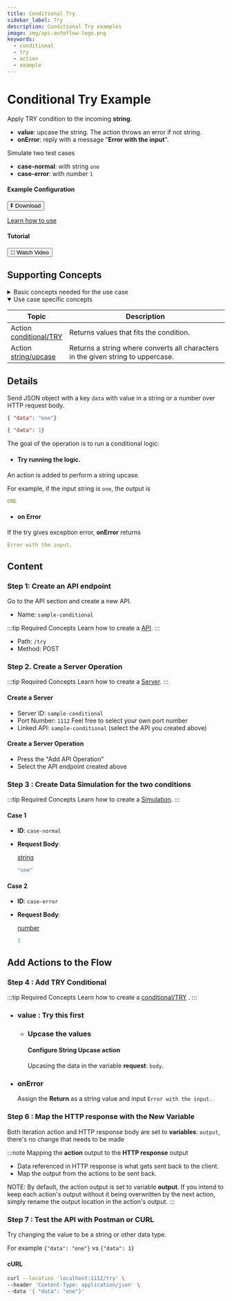 ```yaml
---
title: Conditional Try
sidebar_label: Try
description: Conditional Try examples
image: img/api-autoflow-logo.png
keywords:
  - conditional
  - try
  - action
  - example
---
```


# Conditional Try Example

<div class="colTwoBlock">
    <div class="colTwoLeft">
        <div class="colTwoWrapper">
          <p>Apply TRY condition to the incoming <b>string</b>.</p>
          <ul>
            <li><b>value</b>: upcase the string. The action throws an error if not string.</li>
            <li><b>onError</b>: reply with a message "<b>Error with the input</b>".</li>
          </ul>
          <p>Simulate two test cases</p>
          <ul>
            <li><b>case-normal</b>: with string <code>one</code></li>
            <li><b>case-error</b>: with number <code>1</code></li>
          </ul>
        </div>
    </div>
    <div class="colTwoRight">
          <h4>Example Configuration</h4>
          <a target="_blank" href="pathname:///file/sample-conditional-config.json" download><button class="btnDownload">⏬ Download</button></a>
          <p><a href="/docs/Documentation/Guide/Settings/#upload-configuration">Learn how to use</a></p>
          <h4>Tutorial</h4>
          <a target="_blank" href="https://www.youtube.com/watch?v=aiJoS3eM6Jw"><button class="btnVideo">🎥 Watch Video</button></a>
    </div>
    <div class="colTwoClearer"></div>
</div>

<!-- <img src={IfConditionFlow} alt="If Condition Flow" class="myResponsiveImg" width="800px"/> -->

## Supporting Concepts

<details>

<summary>Basic concepts needed for the use case</summary>

| Topic    | Description |
| -------- | ------- |
| [API](../../../Documentation/Examples/API/#1-create-api)  | An API in API AutoFlow is simply an OpenAPI model |
| [Server](../../../Documentation/Examples/API/#2-create-server)  | A server accepts and handles the request and response. |
| [Simulation](../../../Documentation/Guide/Workflow/INPUT-Simulation/)  | Data simulation is a mock data simulated for the purpose of visualizing the data in every step of the workflow. <ul><li>Simulated data is NOT the real data but a sample data you create.</li><li>To use real data, use the **Transaction** feature to capture the data you send from Postman or CURL.</li></ul>  |
| [Scope](../../../Documentation/Guide/Workflow/Scope/)    |  A scope is a namespace for variables.    |
| Data Types    | Data types describe the different types or kinds of data that you are gonna store and work with.    |

</details>

<details open>

<summary>Use case specific concepts</summary>

| Topic    | Description |
| -------- | ------- |
| Action <br/>[conditional/TRY](../../../Documentation/actions-library/flow/conditional/action-conditional-try/)    | Returns values that fits the condition.  |
| Action <br/>[string/upcase](../../../Documentation/actions-library/data/string/action-string-upcase/)    | Returns a string where converts all characters in the given string to uppercase.    |

</details>


## Details

Send JSON object with a key `data` with value in a string or a number over HTTP request body.

```json
{ "data": "one"}
```

```json
{ "data": 1}
```

The goal of the operation is to run a conditional logic:

- #### Try running the logic.

An action is added to perform a string upcase. 

For example, if the input string is `one`, the output is

```yaml
ONE
```

- #### on Error

If the try gives exception error, **onError** returns

```yaml
Error with the input.
```

## Content


### Step 1: Create an API endpoint

Go to the API section and create a new API.
- Name: `sample-conditional`

:::tip Required Concepts
Learn how to create a [API](../../../Documentation/Examples/API/#1-create-api). 
:::

<!-- <img src={CreateApiPath} alt="Create API Path" class="myResponsiveImg" width="500px"/> -->

- Path: `/try`
- Method: <span class="method post">POST</span>

### Step 2. Create a Server Operation
:::tip Required Concepts
Learn how to create a [Server](../../../Documentation/Examples/API/#2-create-server). 
:::

#### Create a Server
<!-- <img src={CreateServer} alt="Create Server" class="myResponsiveImg" width="500px"/> -->


- Server ID: `sample-conditional`
- Port Number: `1112`  Feel free to select your own port number
- Linked API: `sample-conditional`  (select the API you created above)

#### Create a Server Operation

<!-- <img src={CreateServerOperation} alt="Create Server Operation" class="myResponsiveImg" width="550px"/> -->

- Press the "Add API Operation"
- Select the API endpoint created above

### Step 3 : Create Data Simulation for the two conditions

:::tip Required Concepts
Learn how to create a [Simulation](../../../Documentation/Guide/Workflow/INPUT-Simulation/). 
:::

#### Case 1

- **ID**: `case-normal`
- **Request Body**: 

  <u>string</u>

  ```js
  "one"
  ```

<!-- <img src={SelectSimulation} alt="Select Simulation" class="myResponsiveImg" width="800px"/> -->

#### Case 2

- **ID**: `case-error`
- **Request Body**: 

  <u>number</u>

  ```js
  1
  ```
<!-- <img src={SelectSimulation} alt="Select Simulation" class="myResponsiveImg" width="800px"/> -->


## Add Actions to the Flow

### Step 4 : Add TRY Conditional

:::tip Required Concepts
Learn how to create a [conditional/TRY](../../../Documentation/actions-library/flow/conditional/action-conditional-try/) . 
:::

<!-- <img src={SelectSimulation} alt="Select Simulation" class="myResponsiveImg" width="800px"/> -->

- ### value : Try this first

    - ### Upcase the values

        #### Configure String Upcase action

        Upcasing the data in the variable **request**: `body`. 


        <!-- <img src={SelectSimulation} alt="Select Simulation" class="myResponsiveImg" width="800px"/> -->


- ### onError

  Assign the **Return** as a string value and input `Error with the input.`


### Step 6 : Map the HTTP response with the New Variable

Both iteration action and HTTP response body are set to **variables**: `output`, there's no change that needs to be made

<!-- <img src={HttpResponseCapitalized} alt="Http Response Capitalized" class="myResponsiveImg" width="400px"/> -->

:::note Mapping the **action** output to the **HTTP response** output
- Data referenced in HTTP response is what gets sent back to the client. 
- Map the output from the actions to be sent back.

NOTE: By default, the action output is set to variable **output**. If you intend to keep each action's output without it being overwritten by the next action,
simply rename the output location in the action's output.
:::

### Step 7 : Test the API with Postman or CURL

Try changing the value to be a string or other data type.

For example  `{"data": "one"}`  vs `{"data": 1}`

#### cURL

```bash
curl --location 'localhost:1112/try' \
--header 'Content-Type: application/json' \
--data '{ "data": "one"}'
```

<!-- <img src={SendPostmanRequest} alt="Send Postman Request" class="myResponsiveImg" width="750px"/> -->

